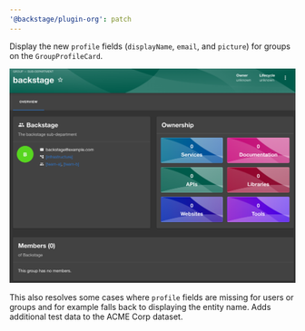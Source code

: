 ```yaml
---
'@backstage/plugin-org': patch
---
```


Display the new `profile` fields (`displayName`, `email`, and `picture`) for
groups on the `GroupProfileCard`.

![Groups Profile Section](./groups_profile.png)

This also resolves some cases where `profile` fields are missing for users or
groups and for example falls back to displaying the entity name. Adds additional test data to the ACME Corp dataset.
